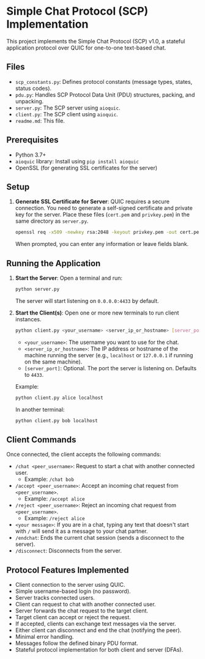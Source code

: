# Simple Chat Protocol (SCP) Implementation

This project implements the Simple Chat Protocol (SCP) v1.0, a stateful application protocol over QUIC for one-to-one text-based chat.

## Files

* `scp_constants.py`: Defines protocol constants (message types, states, status codes).
* `pdu.py`: Handles SCP Protocol Data Unit (PDU) structures, packing, and unpacking.
* `server.py`: The SCP server using `aioquic`.
* `client.py`: The SCP client using `aioquic`.
* `readme.md`: This file.

## Prerequisites

* Python 3.7+
* `aioquic` library: Install using `pip install aioquic`
* OpenSSL (for generating SSL certificates for the server)

## Setup

1.  **Generate SSL Certificate for Server**:
    QUIC requires a secure connection. You need to generate a self-signed certificate and private key for the server. Place these files (`cert.pem` and `privkey.pem`) in the same directory as `server.py`.
    ```bash
    openssl req -x509 -newkey rsa:2048 -keyout privkey.pem -out cert.pem -days 365 -nodes
    ```
    When prompted, you can enter any information or leave fields blank.

## Running the Application

1.  **Start the Server**:
    Open a terminal and run:
    ```bash
    python server.py
    ```
    The server will start listening on `0.0.0.0:4433` by default.

2.  **Start the Client(s)**:
    Open one or more new terminals to run client instances.
    ```bash
    python client.py <your_username> <server_ip_or_hostname> [server_port]
    ```
    * `<your_username>`: The username you want to use for the chat. 
    * `<server_ip_or_hostname>`: The IP address or hostname of the machine running the server (e.g., `localhost` or `127.0.0.1` if running on the same machine). 
    * `[server_port]`: Optional. The port the server is listening on. Defaults to `4433`.

    Example:
    ```bash
    python client.py alice localhost
    ```
    In another terminal:
    ```bash
    python client.py bob localhost
    ```

## Client Commands 

Once connected, the client accepts the following commands:

* `/chat <peer_username>`: Request to start a chat with another connected user. 
    * Example: `/chat bob`
* `/accept <peer_username>`: Accept an incoming chat request from `<peer_username>`. 
    * Example: `/accept alice`
* `/reject <peer_username>`: Reject an incoming chat request from `<peer_username>`. 
    * Example: `/reject alice`
* `<your message>`: If you are in a chat, typing any text that doesn't start with `/` will send it as a message to your chat partner.
* `/endchat`: Ends the current chat session (sends a disconnect to the server).
* `/disconnect`: Disconnects from the server.

## Protocol Features Implemented

* Client connection to the server using QUIC. 
* Simple username-based login (no password).
* Server tracks connected users.
* Client can request to chat with another connected user.
* Server forwards the chat request to the target client. 
* Target client can accept or reject the request. 
* If accepted, clients can exchange text messages via the server.
* Either client can disconnect and end the chat (notifying the peer). 
* Minimal error handling.
* Messages follow the defined binary PDU format.
* Stateful protocol implementation for both client and server (DFAs).
